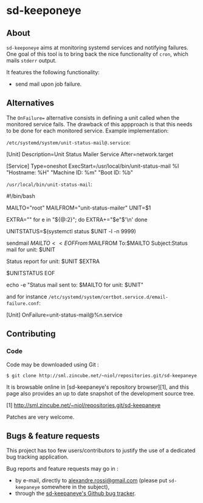 # sd-keeponeye

## About

`sd-keeponeye` aims at monitoring systemd services and notifying
failures. One goal of this tool is to bring back the nice functionality of
`cron`, which mails `stderr` output.

It features the following functionality:
  * send mail upon job failure.

## Alternatives

The `OnFailure=` alternative consists in defining a unit called when
the monitored service fails. The drawback of this appproach is that this
needs to be done for each monitored service. Example implementation:

`/etc/systemd/system/unit-status-mail@.service`:

  [Unit]
  Description=Unit Status Mailer Service
  After=network.target

  [Service]
  Type=oneshot
  ExecStart=/usr/local/bin/unit-status-mail %I "Hostname: %H" "Machine ID: %m" "Boot ID: %b"

`/usr/local/bin/unit-status-mail`:

  #!/bin/bash

  MAILTO="root"
  MAILFROM="unit-status-mailer"
  UNIT=$1

  EXTRA=""
  for e in "${@:2}"; do
    EXTRA+="$e"$'\n'
  done

  UNITSTATUS=$(systemctl status $UNIT -l -n 9999)

  sendmail $MAILTO <<EOF
  From:$MAILFROM
  To:$MAILTO
  Subject:Status mail for unit: $UNIT

  Status report for unit: $UNIT
  $EXTRA

  $UNITSTATUS
  EOF

  echo -e "Status mail sent to: $MAILTO for unit: $UNIT"

and for instance `/etc/systemd/system/certbot.service.d/email-failure.conf`:

  [Unit]
  OnFailure=unit-status-mail@%n.service

## Contributing

### Code

Code may be downloaded using Git :

    $ git clone http://sml.zincube.net/~niol/repositories.git/sd-keepaneye

It is browsable online in [sd-keepaneye's repository browser][1], and this page
also provides an up to date snapshot of the development source tree.

[1] http://sml.zincube.net/~niol/repositories.git/sd-keepaneye

Patches are very welcome.

## Bugs & feature requests

This project has too few users/contributors to justify the use of a dedicated
bug tracking application.

Bug reports and feature requests may go in :

* by e-mail, directly to <alexandre.rossi@gmail.com> (please put
  `sd-keepaneye` somewhere in the subject),
* through the [sd-keepaneye's Github bug tracker][2].

[2]: https://github.com/niol/sd-keepaneye/issues
